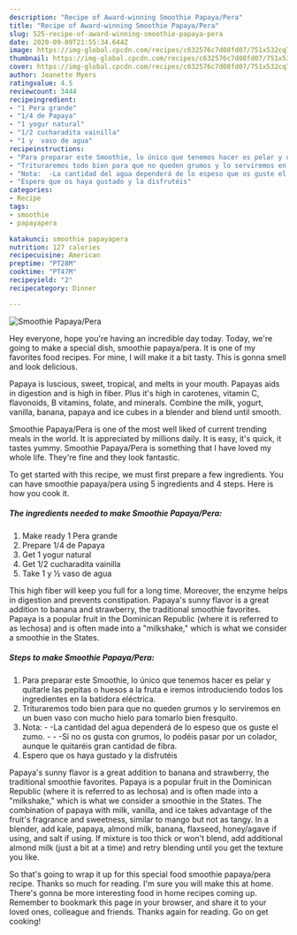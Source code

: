 ```yaml
---
description: "Recipe of Award-winning Smoothie Papaya/Pera"
title: "Recipe of Award-winning Smoothie Papaya/Pera"
slug: 525-recipe-of-award-winning-smoothie-papaya-pera
date: 2020-09-09T21:55:34.644Z
image: https://img-global.cpcdn.com/recipes/c632576c7d08fd07/751x532cq70/smoothie-papayapera-foto-principal.jpg
thumbnail: https://img-global.cpcdn.com/recipes/c632576c7d08fd07/751x532cq70/smoothie-papayapera-foto-principal.jpg
cover: https://img-global.cpcdn.com/recipes/c632576c7d08fd07/751x532cq70/smoothie-papayapera-foto-principal.jpg
author: Jeanette Myers
ratingvalue: 4.5
reviewcount: 3444
recipeingredient:
- "1 Pera grande"
- "1/4 de Papaya"
- "1 yogur natural"
- "1/2 cucharadita vainilla"
- "1 y  vaso de agua"
recipeinstructions:
- "Para preparar este Smoothie, lo único que tenemos hacer es pelar y quitarle las pepitas o huesos a la fruta e iremos introduciendo todos los ingredientes en la batidora eléctrica."
- "Trituraremos todo bien para que no queden grumos y lo serviremos en un buen vaso con mucho hielo para tomarlo bien fresquito."
- "Nota:  -La cantidad del agua dependerá de lo espeso que os guste el zumo.  -Si no os gusta con grumos, lo podéis pasar por un colador, aunque le quitaréis gran cantidad de fibra."
- "Espero que os haya gustado y la disfrutéis"
categories:
- Recipe
tags:
- smoothie
- papayapera

katakunci: smoothie papayapera 
nutrition: 127 calories
recipecuisine: American
preptime: "PT28M"
cooktime: "PT47M"
recipeyield: "2"
recipecategory: Dinner

---
```



![Smoothie Papaya/Pera](https://img-global.cpcdn.com/recipes/c632576c7d08fd07/751x532cq70/smoothie-papayapera-foto-principal.jpg)

Hey everyone, hope you're having an incredible day today. Today, we're going to make a special dish, smoothie papaya/pera. It is one of my favorites food recipes. For mine, I will make it a bit tasty. This is gonna smell and look delicious.

Papaya is luscious, sweet, tropical, and melts in your mouth. Papayas aids in digestion and is high in fiber. Plus it&#39;s high in carotenes, vitamin C, flavonoids, B vitamins, folate, and minerals. Combine the milk, yogurt, vanilla, banana, papaya and ice cubes in a blender and blend until smooth.

Smoothie Papaya/Pera is one of the most well liked of current trending meals in the world. It is appreciated by millions daily. It is easy, it's quick, it tastes yummy. Smoothie Papaya/Pera is something that I have loved my whole life. They're fine and they look fantastic.


To get started with this recipe, we must first prepare a few ingredients. You can have smoothie papaya/pera using 5 ingredients and 4 steps. Here is how you cook it.

<!--inarticleads1-->

##### The ingredients needed to make Smoothie Papaya/Pera:

1. Make ready 1 Pera grande
1. Prepare 1/4 de Papaya
1. Get 1 yogur natural
1. Get 1/2 cucharadita vainilla
1. Take 1 y ½ vaso de agua


This high fiber will keep you full for a long time. Moreover, the enzyme helps in digestion and prevents constipation. Papaya&#39;s sunny flavor is a great addition to banana and strawberry, the traditional smoothie favorites. Papaya is a popular fruit in the Dominican Republic (where it is referred to as lechosa) and is often made into a &#34;milkshake,&#34; which is what we consider a smoothie in the States. 

<!--inarticleads2-->

##### Steps to make Smoothie Papaya/Pera:

1. Para preparar este Smoothie, lo único que tenemos hacer es pelar y quitarle las pepitas o huesos a la fruta e iremos introduciendo todos los ingredientes en la batidora eléctrica.
1. Trituraremos todo bien para que no queden grumos y lo serviremos en un buen vaso con mucho hielo para tomarlo bien fresquito.
1. Nota:  - -La cantidad del agua dependerá de lo espeso que os guste el zumo. -  - -Si no os gusta con grumos, lo podéis pasar por un colador, aunque le quitaréis gran cantidad de fibra.
1. Espero que os haya gustado y la disfrutéis


Papaya&#39;s sunny flavor is a great addition to banana and strawberry, the traditional smoothie favorites. Papaya is a popular fruit in the Dominican Republic (where it is referred to as lechosa) and is often made into a &#34;milkshake,&#34; which is what we consider a smoothie in the States. The combination of papaya with milk, vanilla, and ice takes advantage of the fruit&#39;s fragrance and sweetness, similar to mango but not as tangy. In a blender, add kale, papaya, almond milk, banana, flaxseed, honey/agave if using, and salt if using. If mixture is too thick or won&#39;t blend, add additional almond milk (just a bit at a time) and retry blending until you get the texture you like. 

So that's going to wrap it up for this special food smoothie papaya/pera recipe. Thanks so much for reading. I'm sure you will make this at home. There's gonna be more interesting food in home recipes coming up. Remember to bookmark this page in your browser, and share it to your loved ones, colleague and friends. Thanks again for reading. Go on get cooking!
